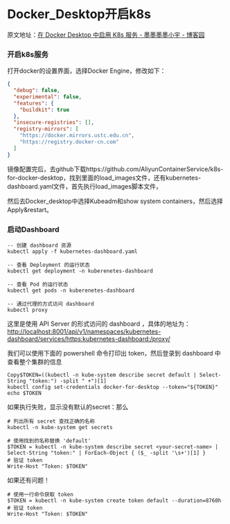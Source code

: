 # Docker_Desktop开启k8s

原文地址：[在 Docker Desktop 中启用 K8s 服务 - 墨墨墨墨小宇 - 博客园](https://www.cnblogs.com/danvic712/p/enable-k8s-in-docker-desktop.html)

### 开启k8s服务

打开docker的设置界面，选择Docker Engine，修改如下：

```json
{
  "debug": false,
  "experimental": false,
  "features": {
    "buildkit": true
  },
  "insecure-registries": [],
  "registry-mirrors": [
    "https://docker.mirrors.ustc.edu.cn",
    "https://registry.docker-cn.com"
  ]
}
```

镜像配置完后，去github下载https://github.com/AliyunContainerService/k8s-for-docker-desktop，找到里面的load_images文件，还有kubernetes-dashboard.yaml文件，首先执行load_images脚本文件，

然后去Docker_desktop中选择Kubeadm和show system containers，然后选择Apply&restart。

### 启动Dashboard

```shell
-- 创建 dashboard 资源
kubectl apply -f kubernetes-dashboard.yaml

-- 查看 Deployment 的运行状态 
kubectl get deployment -n kuberenetes-dashboard

-- 查看 Pod 的运行状态
kubectl get pods -n kuberenetes-dashboard

-- 通过代理的方式访问 dashboard
kubectl proxy
```

这里是使用 API Server 的形式访问的 dashboard ，具体的地址为：<http://localhost:8001/api/v1/namespaces/kubernetes-dashboard/services/https:kubernetes-dashboard:/proxy/>

我们可以使用下面的 powershell 命令打印出 token，然后登录到 dashboard 中查看整个集群的信息

```
Copy$TOKEN=((kubectl -n kube-system describe secret default | Select-String "token:") -split " +")[1]
kubectl config set-credentials docker-for-desktop --token="${TOKEN}"
echo $TOKEN
```

如果执行失败，显示没有默认的secret：那么

```shell
# 列出所有 secret 查找正确的名称
kubectl -n kube-system get secrets

# 使用找到的名称替换 'default'
$TOKEN = kubectl -n kube-system describe secret <your-secret-name> | Select-String "token:" | ForEach-Object { ($_ -split '\s+')[1] }
# 验证 token
Write-Host "Token: $TOKEN"
```

如果还有问题！

```shell
# 使用一行命令获取 token
$TOKEN = kubectl -n kube-system create token default --duration=8760h
# 验证 token
Write-Host "Token: $TOKEN"
```

